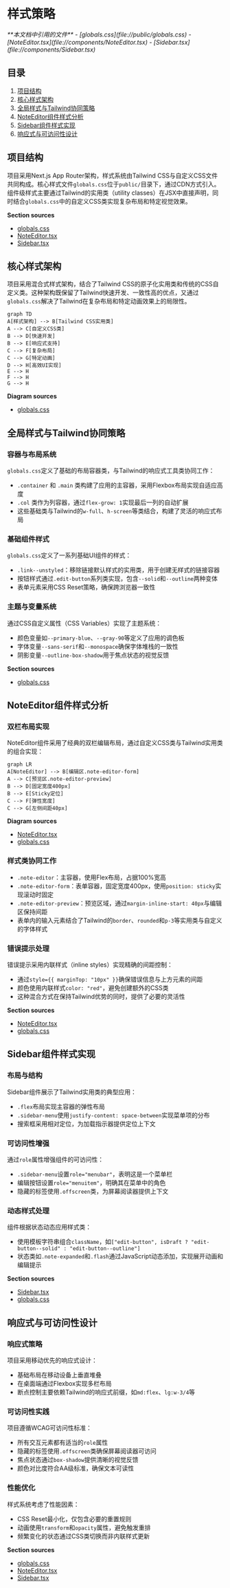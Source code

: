 # 样式策略

<cite>
**本文档中引用的文件**  
- [globals.css](file://public/globals.css)
- [NoteEditor.tsx](file://components/NoteEditor.tsx)
- [Sidebar.tsx](file://components/Sidebar.tsx)
</cite>

## 目录
1. [项目结构](#项目结构)
2. [核心样式架构](#核心样式架构)
3. [全局样式与Tailwind协同策略](#全局样式与tailwind协同策略)
4. [NoteEditor组件样式分析](#noteeditor组件样式分析)
5. [Sidebar组件样式实现](#sidebar组件样式实现)
6. [响应式与可访问性设计](#响应式与可访问性设计)

## 项目结构

项目采用Next.js App Router架构，样式系统由Tailwind CSS与自定义CSS文件共同构成。核心样式文件`globals.css`位于`public/`目录下，通过CDN方式引入。组件级样式主要通过Tailwind的实用类（utility classes）在JSX中直接声明，同时结合`globals.css`中的自定义CSS类实现复杂布局和特定视觉效果。

**Section sources**
- [globals.css](file://public/globals.css)
- [NoteEditor.tsx](file://components/NoteEditor.tsx)
- [Sidebar.tsx](file://components/Sidebar.tsx)

## 核心样式架构

项目采用混合式样式架构，结合了Tailwind CSS的原子化实用类和传统的CSS自定义类。这种架构既保留了Tailwind快速开发、一致性高的优点，又通过`globals.css`解决了Tailwind在复杂布局和特定动画效果上的局限性。

```mermaid
graph TD
A[样式架构] --> B[Tailwind CSS实用类]
A --> C[自定义CSS类]
B --> D[快速开发]
B --> E[响应式支持]
C --> F[复杂布局]
C --> G[特定动画]
D --> H[高效UI实现]
E --> H
F --> H
G --> H
```

**Diagram sources**
- [globals.css](file://public/globals.css)

## 全局样式与Tailwind协同策略

### 容器与布局系统
`globals.css`定义了基础的布局容器类，与Tailwind的响应式工具类协同工作：
- `.container` 和 `.main` 类构建了应用的主容器，采用Flexbox布局实现自适应高度
- `.col` 类作为列容器，通过`flex-grow: 1`实现最后一列的自动扩展
- 这些基础类与Tailwind的`w-full`、`h-screen`等类结合，构建了灵活的响应式布局

### 基础组件样式
`globals.css`定义了一系列基础UI组件的样式：
- `.link--unstyled`：移除链接默认样式的实用类，用于创建无样式的链接容器
- 按钮样式通过`.edit-button`系列类实现，包含`--solid`和`--outline`两种变体
- 表单元素采用CSS Reset策略，确保跨浏览器一致性

### 主题与变量系统
通过CSS自定义属性（CSS Variables）实现了主题系统：
- 颜色变量如`--primary-blue`、`--gray-90`等定义了应用的调色板
- 字体变量`--sans-serif`和`--monospace`确保字体堆栈的一致性
- 阴影变量`--outline-box-shadow`用于焦点状态的视觉反馈

**Section sources**
- [globals.css](file://public/globals.css)

## NoteEditor组件样式分析

### 双栏布局实现
NoteEditor组件采用了经典的双栏编辑布局，通过自定义CSS类与Tailwind实用类的组合实现：

```mermaid
graph LR
A[NoteEditor] --> B[编辑区.note-editor-form]
A --> C[预览区.note-editor-preview]
B --> D[固定宽度400px]
B --> E[Sticky定位]
C --> F[弹性宽度]
C --> G[左侧间距40px]
```

**Diagram sources**
- [NoteEditor.tsx](file://components/NoteEditor.tsx)
- [globals.css](file://public/globals.css)

### 样式类协同工作
- `.note-editor`：主容器，使用Flex布局，占据100%宽高
- `.note-editor-form`：表单容器，固定宽度400px，使用`position: sticky`实现滚动时固定
- `.note-editor-preview`：预览区域，通过`margin-inline-start: 40px`与编辑区保持间距
- 表单内的输入元素结合了Tailwind的`border`、`rounded`和`p-3`等实用类与自定义的字体样式

### 错误提示处理
错误提示采用内联样式（inline styles）实现精确的间距控制：
- 通过`style={{ marginTop: "10px" }}`确保错误信息与上方元素的间距
- 颜色使用内联样式`color: "red"`，避免创建额外的CSS类
- 这种混合方式在保持Tailwind优势的同时，提供了必要的灵活性

**Section sources**
- [NoteEditor.tsx](file://components/NoteEditor.tsx)
- [globals.css](file://public/globals.css)

## Sidebar组件样式实现

### 布局与结构
Sidebar组件展示了Tailwind实用类的典型应用：
- `.flex`布局实现主容器的弹性布局
- `.sidebar-menu`使用`justify-content: space-between`实现菜单项的分布
- 搜索框采用相对定位，为加载指示器提供定位上下文

### 可访问性增强
通过`role`属性增强组件的可访问性：
- `.sidebar-menu`设置`role="menubar"`，表明这是一个菜单栏
- 编辑按钮设置`role="menuitem"`，明确其在菜单中的角色
- 隐藏的标签使用`.offscreen`类，为屏幕阅读器提供上下文

### 动态样式处理
组件根据状态动态应用样式类：
- 使用模板字符串组合`className`，如`["edit-button", isDraft ? "edit-button--solid" : "edit-button--outline"]`
- 状态类如`.note-expanded`和`.flash`通过JavaScript动态添加，实现展开动画和编辑提示

**Section sources**
- [Sidebar.tsx](file://components/Sidebar.tsx)
- [globals.css](file://public/globals.css)

## 响应式与可访问性设计

### 响应式策略
项目采用移动优先的响应式设计：
- 基础布局在移动设备上垂直堆叠
- 在桌面端通过Flexbox实现多栏布局
- 断点控制主要依赖Tailwind的响应式前缀，如`md:flex`、`lg:w-3/4`等

### 可访问性实践
项目遵循WCAG可访问性标准：
- 所有交互元素都有适当的`role`属性
- 隐藏的标签使用`.offscreen`类确保屏幕阅读器可访问
- 焦点状态通过`box-shadow`提供清晰的视觉反馈
- 颜色对比度符合AA级标准，确保文本可读性

### 性能优化
样式系统考虑了性能因素：
- CSS Reset最小化，仅包含必要的重置规则
- 动画使用`transform`和`opacity`属性，避免触发重排
- 频繁变化的状态通过CSS类切换而非内联样式更新

**Section sources**
- [globals.css](file://public/globals.css)
- [NoteEditor.tsx](file://components/NoteEditor.tsx)
- [Sidebar.tsx](file://components/Sidebar.tsx)